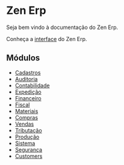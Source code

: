 # Zen Erp

Seja bem vindo à documentação do Zen Erp.

Conheça a [interface](interface) do Zen Erp.

## Módulos

* [Cadastros](catalog)
* [Auditoria](audit)
* [Contabilidade](accounting)
* [Expedição](shipping)
* [Financeiro](financial)
* [Fiscal](fiscal)
* [Materiais](material)
* [Compras](purchase)
* [Vendas](sale)
* [Tributação](taxation)
* [Produção](production)
* [Sistema](system)
* [Segurança](security)
* [Customers](customers)
